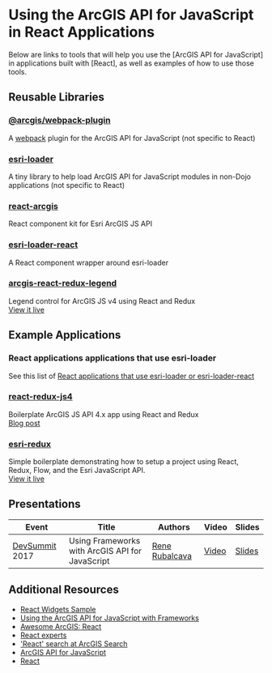 # Using the ArcGIS API for JavaScript in React Applications

Below are links to tools that will help you use the [ArcGIS API for JavaScript] in applications built with [React], as well as examples of how to use those tools.

## Reusable Libraries

### [@arcgis/webpack-plugin](https://github.com/Esri/arcgis-webpack-plugin)
A [webpack](https://webpack.js.org/) plugin for the ArcGIS API for JavaScript (not specific to React)

### [esri-loader](https://github.com/Esri/esri-loader)
A tiny library to help load ArcGIS API for JavaScript modules in non-Dojo applications (not specific to React)

### [react-arcgis](https://github.com/nicksenger/react-arcgis)
React component kit for Esri ArcGIS JS API

### [esri-loader-react](https://github.com/davetimmins/esri-loader-react)
A React component wrapper around esri-loader

### [arcgis-react-redux-legend](https://github.com/davetimmins/arcgis-react-redux-legend)
Legend control for ArcGIS JS v4 using React and Redux
<br /> [View it live](https://davetimmins.github.io/arcgis-react-redux-legend/)

## Example Applications

### React applications applications that use esri-loader
See this list of [React applications that use esri-loader or esri-loader-react](https://github.com/Esri/esri-loader#example-react-applications)

### [react-redux-js4](https://github.com/Esri/react-redux-js4)
Boilerplate ArcGIS JS API 4.x app using React and Redux
<br /> [Blog post](https://blogs.esri.com/esri/arcgis/2017/09/08/arcgis-js-api-4-x-with-reactredux/)

### [esri-redux](https://github.com/Robert-W/esri-redux)
Simple boilerplate demonstrating how to setup a project using React, Redux, Flow, and the Esri JavaScript API.
<br /> [View it live](https://robert-w.github.io/esri-redux/)

## Presentations

|Event|Title|Authors|Video|Slides|
|---|---|---|---|---|
|[DevSummit](http://www.esri.com/events/devsummit) 2017|Using Frameworks with ArcGIS API for JavaScript|[Rene Rubalcava](https://esri-es.github.io/arcgis-experts/#expert=rene-rubalcava)|[Video](https://youtu.be/dDAuLqV3DcM)|[Slides](http://proceedings.esri.com/library/userconf/devsummit17/papers/dev_int_138.pdf)|

## Additional Resources
- [React Widgets Sample](https://developers.arcgis.com/javascript/latest/sample-code/widgets-frameworks-react/index.html)
- [Using the ArcGIS API for JavaScript with Frameworks](../)
- [Awesome ArcGIS: React ](https://esri-es.github.io/awesome-arcgis/front-end/technologies/react/)
- [React experts](https://esri-es.github.io/arcgis-experts/?topic=React)
- ['React' search at ArcGIS Search](https://esri-es.github.io/arcgis-search/?search=react)
- [ArcGIS API for JavaScript](https://developers.arcgis.com/javascript/)
- [React](https://facebook.github.io/react/)
